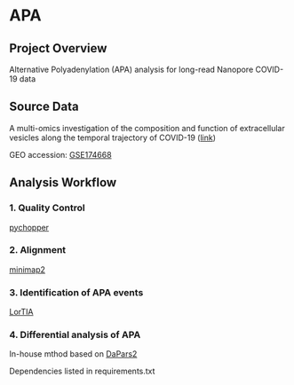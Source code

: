# APA

## Project Overview

Alternative Polyadenylation (APA) analysis for long-read Nanopore COVID-19 data

## Source Data
A multi-omics investigation of the composition and function of extracellular vesicles along the temporal trajectory of COVID-19 ([link](https://www.nature.com/articles/s42255-021-00425-4))

GEO accession: [GSE174668](https://www.ncbi.nlm.nih.gov/geo/query/acc.cgi?acc=GSE174668)

## Analysis Workflow

### 1. Quality Control
[pychopper](https://github.com/epi2me-labs/pychopper)

### 2. Alignment

[minimap2](https://github.com/lh3/minimap2)

### 3. Identification of APA events

[LorTIA](https://github.com/zsolt-balazs/LoRTIA)

### 4. Differential analysis of APA

In-house mthod based on [DaPars2](https://github.com/3UTR/DaPars2)

Dependencies listed in requirements.txt